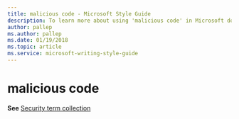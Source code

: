 ```yaml
---
title: malicious code - Microsoft Style Guide
description: To learn more about using 'malicious code' in Microsoft documents, see 'Security term collection.'
author: pallep
ms.author: pallep
ms.date: 01/19/2018
ms.topic: article
ms.service: microsoft-writing-style-guide
---
```


# malicious code

**See** [Security term collection](~/a-z-word-list-term-collections/term-collections/security-terms.md)
